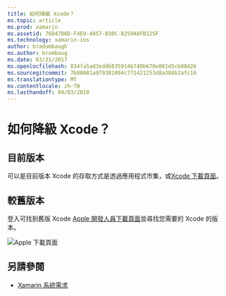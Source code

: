 ```yaml
---
title: 如何降級 Xcode？
ms.topic: article
ms.prod: xamarin
ms.assetid: 76D47B6D-F4E9-4957-B30C-B259A8FB125F
ms.technology: xamarin-ios
author: bradumbaugh
ms.author: brumbaug
ms.date: 03/21/2017
ms.openlocfilehash: 834fa5ad3eddb835914b740b678e081d5cb08d26
ms.sourcegitcommit: 7b88081a979381094c771421253d8a388b2afc16
ms.translationtype: MT
ms.contentlocale: zh-TW
ms.lasthandoff: 04/03/2018
---
```

# <a name="how-can-i-downgrade-xcode"></a>如何降級 Xcode？

## <a name="current-version"></a>目前版本

可以是目前版本 Xcode 的存取方式是透過應用程式市集，或[Xcode 下載頁面](https://developer.apple.com/xcode/downloads/)。

## <a name="older-versions"></a>較舊版本

登入可找到舊版 Xcode [Apple 開發人員下載頁面](https://developer.apple.com/downloads/)並尋找您需要的 Xcode 的版本。

![Apple 下載頁面](http://content.screencast.com/users/Kent.Green/folders/Jing/media/4c5e2228-08a4-4d5a-af3b-7b66df741c6f/2015-06-11_1012.png "Apple 下載頁面")

## <a name="see-also"></a>另請參閱
- [Xamarin 系統需求](~/cross-platform/get-started/requirements.md)
